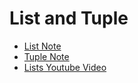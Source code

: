 # List and Tuple

- [List Note](list.ipynb)
- [Tuple Note](tuple.md)
- [Lists Youtube Video](https://youtu.be/tw7ror9x32s)
